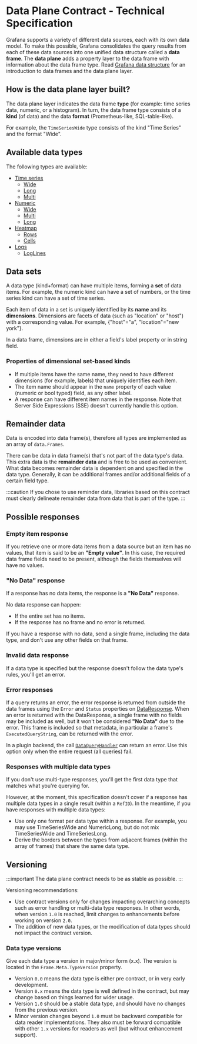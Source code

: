 # Data Plane Contract - Technical Specification

Grafana supports a variety of different data sources, each with its own data model. To make this possible, Grafana consolidates the query results from each of these data sources into one unified data structure called a **data frame**. The **data plane** adds a property layer to the data frame with information about the data frame type. Read [Grafana data structure](./dataplane-dataframes.md) for an introduction to data frames and the data plane layer.

## How is the data plane layer built?

The data plane layer indicates the data frame **type** (for example: time series data, numeric, or a histogram). In turn, the data frame type consists of a **kind** (of data) and the data **format** (Prometheus-like, SQL-table-like). 

For example, the `TimeSeriesWide` type consists of the kind "Time Series" and the format "Wide".

## Available data types

The following types are available:

- [Time series](./timeseries.md)
  - [Wide](./timeseries.md#time-series-wide-format-timeserieswide)
  - [Long](./timeseries.md#time-series-long-format-timeserieslong-sql-like)
  - [Multi](./timeseries.md#time-series-multi-format-timeseriesmulti)
- [Numeric](./numeric.md)
  - [Wide](./numeric.md#numeric-wide-format-numericwide)
  - [Multi](./numeric.md#numeric-multi-format-numericmulti)
  - [Long](./numeric.md#numeric-many-format-numericlong)
- [Heatmap](./heatmap.md)
  - [Rows](./heatmap.md#heatmap-rows-heatmaprows)
  - [Cells](./heatmap.md#heatmap-cells-heatmapcells)
- [Logs](./logs.md)
  - [LogLines](./logs.md#loglines)

## Data sets 

A data type (kind+format) can have multiple items, forming a **set** of data items. For example, the numeric kind can have a set of numbers, or the time series kind can have a set of time series.

Each item of data in a set is uniquely identified by its **name** and its **dimensions**. Dimensions are facets of data (such as "location" or "host") with a corresponding value. For example, {"host"="a", "location"="new york"}.

In a data frame, dimensions are in either a field's label property or in string field.

### Properties of dimensional set-based kinds

- If multiple items have the same name, they need to have different dimensions (for example, labels) that uniquely identifies each item.
- The item name should appear in the `name` property of each value (numeric or bool typed) field, as any other label.
- A response can have different item names in the response. Note that Server Side Expressions (SSE) doesn't currently handle this option.

## Remainder data

Data is encoded into data frame(s), therefore all types are implemented as an array of `data.Frames`.

There can be data in data frame(s) that's not part of the data type's data. This extra data is the **remainder data** and is free to be used as convenient. What data becomes remainder data is dependent on and specified in the data type. Generally, it can be additional frames and/or additional fields of a certain field type.

:::caution
If you chose to use reminder data, libraries based on this contract must clearly delineate remainder data from data that is part of the type.
:::

## Possible responses

### Empty item response

If you retrieve one or more data items from a data source but an item has no values, that item is said to be an **"Empty value"**. In this case, the required data frame fields need to be present, although the fields themselves will have no values.

### "No Data" response

If a response has no data items, the response is a **"No Data"** response.

No data response can happen:

- If the entire set has no items.
- If the response has no frame and no error is returned.

If you have a response with no data, send a single frame, including the data type, and don't use any other fields on that frame.

### Invalid data response

If a data type is specified but the response doesn't follow the data type's rules, you'll get an error.

### Error responses

If a query returns an error, the error response is returned from outside the data frames using the `Error` and `Status` properties on [DataResponse](https://pkg.go.dev/github.com/grafana/grafana-plugin-sdk-go/backend#DataResponse). When an error is returned with the DataResponse, a single frame with no fields may be included as well, but it won't be considered **"No Data"** due to the error. This frame is included so that metadata, in particular a frame's `ExecutedQueryString`, can be returned with the error.

In a plugin backend, the call [`DataQueryHandler`](https://pkg.go.dev/github.com/grafana/grafana-plugin-sdk-go/backend#QueryDataHandler) can return an error. Use this option only when the entire request (all queries) fail.

### Responses with multiple data types

If you don't use multi-type responses, you'll get the first data type that matches what you're querying for.

However, at the moment, this specification doesn't cover if a response has multiple data types in a single result (within a `RefID`). In the meantime, if you have responses with multiple data types:

- Use only one format per data type within a response. For example, you may use TimeSeriesWide and NumericLong, but do not mix TimeSeriesWide and TimeSeriesLong.
- Derive the borders between the types from adjacent frames (within the array of frames) that share the same data type.

## Versioning

:::important
The data plane contract needs to be as stable as possible. 
:::

Versioning recommendations:

- Use contract versions only for changes impacting overarching concepts such as error handling or multi-data type responses. In other words, when version `1.0` is reached, limit changes to enhancements before working on version `2.0`.
- The addition of new data types, or the modification of data types should not impact the contract version.

### Data type versions

Give each data type a version in major/minor form (x.x). The version is located in the `Frame.Meta.TypeVersion` property.

- Version `0.0` means the data type is either pre contract, or in very early development.
- Version `0.x` means the data type is well defined in the contract, but may change based on things learned for wider usage.
- Version `1.0` should be a stable data type, and should have no changes from the previous version.
- Minor version changes beyond `1.0` must be backward compatible for data reader implementations. They also must be forward compatible with other `1.x` versions for readers as well (but without enhancement support).


